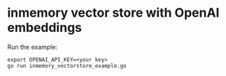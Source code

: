 # inmemory vector store with OpenAI embeddings

Run the example:

```shell
export OPENAI_API_KEY=<your key>
go run inmemory_vectorstore_example.go
```

